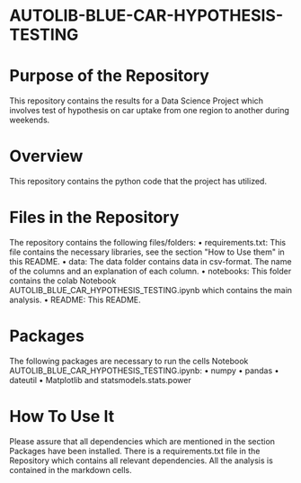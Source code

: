 # AUTOLIB-BLUE-CAR-HYPOTHESIS-TESTING

# Purpose of the Repository

This repository contains the results for a Data Science Project which involves test of hypothesis on car uptake from one region to another during weekends.


# Overview
This repository contains the python code that the project has utilized.

# Files in the Repository
The repository contains the following files/folders:
•	requirements.txt: This file contains the necessary libraries, see the section "How to Use them" in this README.
•	data: The data folder contains data in csv-format. The name of the columns and an explanation of each column.
•	notebooks: This folder contains the colab Notebook AUTOLIB_BLUE_CAR_HYPOTHESIS_TESTING.ipynb which contains the main analysis.
•	README: This README.

# Packages
The following packages are necessary to run the cells  Notebook AUTOLIB_BLUE_CAR_HYPOTHESIS_TESTING.ipynb:
•	numpy 
•	pandas 
•	dateutil
•	Matplotlib and statsmodels.stats.power 

# How To Use It

Please assure that all dependencies which are mentioned in the section Packages have been installed. There is a requirements.txt file in the Repository which contains all relevant dependencies. All the analysis is contained in the  markdown cells.
